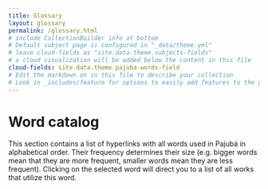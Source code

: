 ```yaml
---
title: Glossary
layout: glossary
permalink: /glossary.html
# include CollectionBuilder info at bottom
# Default subject page is configured in "_data/theme.yml"
# leave cloud-fields as "site.data.theme.subjects-fields"
# a cloud visualization will be added below the content in this file
cloud-fields: site.data.theme.pajuba-words-field
# Edit the markdown on in this file to describe your collection
# Look in _includes/feature for options to easily add features to the page
---
```


# Word catalog

This section contains a list of hyperlinks with all words used in Pajubá in alphabetical order. Their frequency determines their size (e.g. bigger words mean that they are more frequent, smaller words mean they are less frequent). Clicking on the selected word will direct you to a list of all works that utilize this word.
